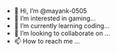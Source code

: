 - 👋 Hi, I’m @mayank-0505
- 👀 I’m interested in gaming...
- 🌱 I’m currently learning coding...
- 💞️ I’m looking to collaborate on ...
- 📫 How to reach me ...

<!---
mayank-0505/mayank-0505 is a ✨ special ✨ repository because its `README.md` (this file) appears on your GitHub profile.
You can click the Preview link to take a look at your changes.
--->
